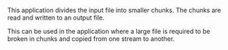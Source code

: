 This application divides the input file into smaller chunks. The chunks are read and written to an output file.

This can be used in the application where a large file is required to be broken in chunks and copied from one stream to another. 
